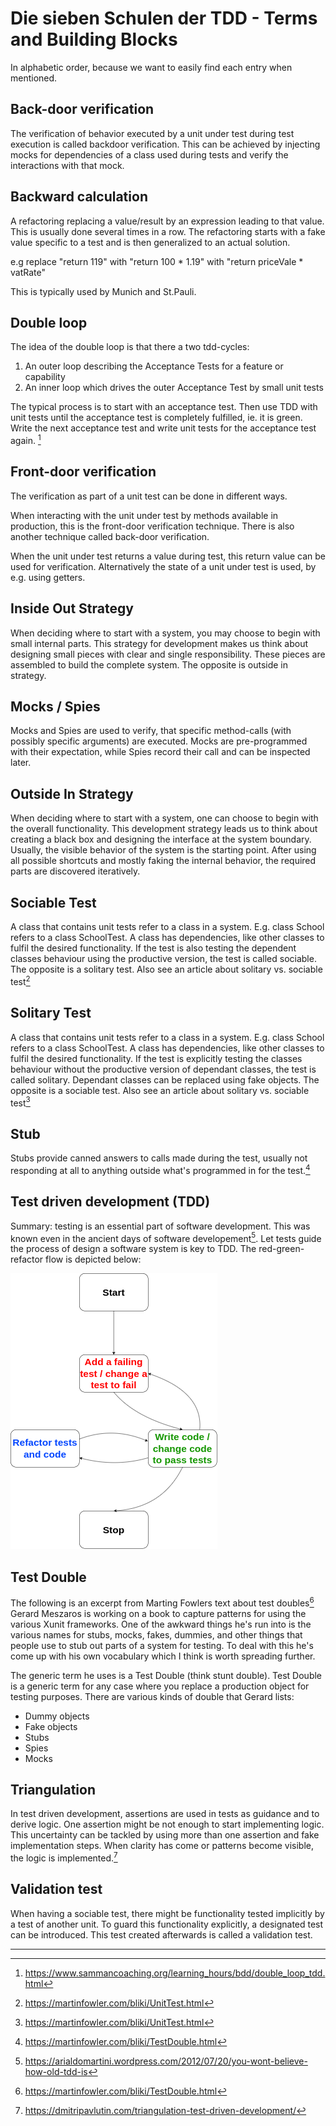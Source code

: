 # Die sieben Schulen der TDD - Terms and Building Blocks

In alphabetic order, because we want to easily find each entry when mentioned.

## Back-door verification
The verification of behavior executed by a unit under test during test execution is called backdoor verification.
This can be achieved by injecting mocks for dependencies of a class used during tests and verify the interactions with that mock.

## Backward calculation

A refactoring replacing a value/result by an expression leading to that value. This is usually done several times in a row. The refactoring starts with a fake value specific to a test and is then generalized to an actual solution.

e.g replace "return 119"  with "return 100 * 1.19" with "return priceVale * vatRate"

This is typically used by Munich and St.Pauli.

## Double loop

The idea of the double loop is that there a two tdd-cycles:
1. An outer loop describing the Acceptance Tests for a feature or capability
2. An inner loop which drives the outer Acceptance Test by small unit tests

The typical process is to start with an acceptance test. Then use TDD with unit tests until the acceptance test is completely fulfilled, ie. it is green. Write the next acceptance test and write unit tests for the acceptance test again.
[^2]

## Front-door verification
The verification as part of a unit test can be done in different ways.

When interacting with the unit under test by methods available in production, this is the front-door verification technique.
There is also another technique called back-door verification.

When the unit under test returns a value during test, this return value can be used for verification.
Alternatively the state of a unit under test is used, by e.g. using getters.


## Inside Out Strategy
When deciding where to start with a system, you may choose to begin with small internal parts.
This strategy for development makes us think about designing small pieces with clear and single responsibility.
These pieces are assembled to build the complete system.
The opposite is outside in strategy.

## Mocks / Spies
Mocks and Spies are used to verify, that specific method-calls (with possibly specific arguments) are executed. Mocks are pre-programmed with their expectation, while Spies record their call and can be inspected later.

## Outside In Strategy
When deciding where to start with a system, one can choose to begin with the overall functionality.
This development strategy leads us to think about creating a black box and designing the interface at the system boundary.
Usually, the visible behavior of the system is the starting point.
After using all possible shortcuts and mostly faking the internal behavior, the required parts are discovered iteratively.

## Sociable Test
A class that contains unit tests refer to a class in a system.
E.g. class School refers to a class SchoolTest.
A class has dependencies, like other classes to fulfil the desired functionality.
If the test is also testing the dependent classes behaviour using the productive version, the test is called sociable.
The opposite is a solitary test.
Also see an article about solitary vs. sociable test[^4]

## Solitary Test
A class that contains unit tests refer to a class in a system.
E.g. class School refers to a class SchoolTest.
A class has dependencies, like other classes to fulfil the desired functionality.
If the test is explicitly testing the classes behaviour without the productive version of dependant classes, the test is called solitary.
Dependant classes can be replaced using fake objects.
The opposite is a sociable test.
Also see an article about solitary vs. sociable test[^4]

## Stub
Stubs provide canned answers to calls made during the test, usually not responding at all to anything outside what's programmed in for the test.[^1]

## Test driven development (TDD)
Summary: testing is an essential part of software development.
This was known even in the ancient days of software developement[^3].
Let tests guide the process of design a software system is key to TDD.
The red-green-refactor flow is depicted below:

![Flow](images/tdd.drawio.png "Flow")

## Test Double
The following is an excerpt from Marting Fowlers text about test doubles[^1]
Gerard Meszaros is working on a book to capture patterns for using the various Xunit frameworks. One of the awkward things he's run into is the various names for stubs, mocks, fakes, dummies, and other things that people use to stub out parts of a system for testing. To deal with this he's come up with his own vocabulary which I think is worth spreading further.

The generic term he uses is a Test Double (think stunt double). Test Double is a generic term for any case where you replace a production object for testing purposes. There are various kinds of double that Gerard lists:
- Dummy objects
- Fake objects
- Stubs
- Spies
- Mocks

## Triangulation
In test driven development, assertions are used in tests as guidance and to derive logic.
One assertion might be not enough to start implementing logic.
This uncertainty can be tackled by using more than one assertion and fake implementation steps.
When clarity has come or patterns become visible, the logic is implemented.[^6]

## Validation test
When having a sociable test, there might be functionality tested implicitly by a test of another unit.
To guard this functionality explicitly, a designated test can be introduced.
This test created afterwards is called a validation test.

----
[^1]: https://martinfowler.com/bliki/TestDouble.html 
[^2]: https://www.sammancoaching.org/learning_hours/bdd/double_loop_tdd.html
[^3]: https://arialdomartini.wordpress.com/2012/07/20/you-wont-believe-how-old-tdd-is
[^4]: https://martinfowler.com/bliki/UnitTest.html
[^5]: https://site.mockito.org/javadoc/current/org/mockito/Spy.html
[^6]: https://dmitripavlutin.com/triangulation-test-driven-development/